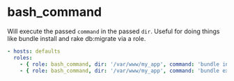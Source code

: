 # bash_command

Will execute the passed `command` in the passed `dir`. Useful for doing things like bundle install and rake db:migrate via a role.

```yml
- hosts: defaults
  roles:
    - { role: bash_command, dir: '/var/www/my_app', command: 'bundle install' }
    - { role: bash_command, dir: '/var/www/my_app', command: 'bundle exec rake db:migrate' }
```
